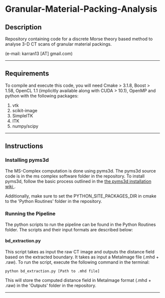 # Granular-Material-Packing-Analysis

## Description 

Repository containing code for a discrete Morse theory based method to analyse 3-D CT scans of granular material packings. 

(e-mail: karran13 [AT] gmail.com)

---

## Requirements

To compile and execute this code, you will need Cmake > 3.1.8, Boost > 1.58, OpenCL 1.1 (implicitly available along with CUDA > 10.1), OpenMP and python with the following packages: 

1. vtk
2. scikit-image
3. SimpleITK
4. ITK
5. numpy/scipy

---

## Instructions

### Installing pyms3d

The MS-Complex computation is done using pyms3d. The pyms3d source code is in the ms complex software folder in the repository. To install pyms3d, follow the basic process outlined in the <a href = "https://bitbucket.org/vgl_iisc/mscomplex-3d/wiki/Installation"> the pyms3d installation wiki </a>. 

Additionally, make sure to set the PYTHON_SITE_PACKAGES_DIR in cmake to the 'Python Routines' folder in the repository. 

### Running the Pipeline

The python scripts to run the pipeline can be found in the Python Routines folder. The scripts and their input formats are described below: 

#### bd_extraction.py 

This script takes as input the raw CT image and outputs the distance field based on the extracted boundary. It takes as input a MetaImage file (.mhd + .raw). To run the script, execute the following command in the terminal: 

`python bd_extraction.py [Path to .mhd file]` 

This will store the computed distance field in MetaImage format (.mhd + .raw) in the 'Outputs' folder in the repository.

---
